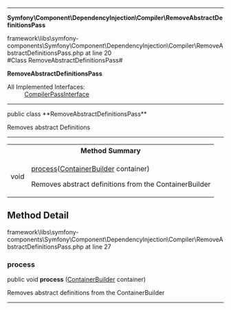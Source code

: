 
- - -

**Symfony\Component\DependencyInjection\Compiler\RemoveAbstractDefinitionsPass**
<div class="location">framework\libs\symfony-components\Symfony\Component\DependencyInjection\Compiler\RemoveAbstractDefinitionsPass.php at line 20</div>
#Class RemoveAbstractDefinitionsPass#

**RemoveAbstractDefinitionsPass**


<dl>
<dt>All Implemented Interfaces:</dt>
<dd><a href="https://github.com/JeyDotC/Hirudo-docs/blob/master/symfony/component/dependencyinjection/compiler/compilerpassinterface.html">CompilerPassInterface</a> </dd>
</dl>

- - -

<p class="signature">public  class **RemoveAbstractDefinitionsPass**</p>

<div class="comment" id="overview_description"><p>Removes abstract Definitions</p></div>


- - -

<table id="summary_method">
<tr><th colspan="2">Method Summary</th></tr>
<tr>
<td class="type">  void</td>
<td class="description"><p class="name"><a href="#process">process</a>(<a href="../../../../symfony/component/dependencyinjection/containerbuilder.html">ContainerBuilder</a> container)</p><p class="description">Removes abstract definitions from the ContainerBuilder</p></td>
</tr>
</table>

<h2 id="detail_method">Method Detail</h2>
<div class="location">framework\libs\symfony-components\Symfony\Component\DependencyInjection\Compiler\RemoveAbstractDefinitionsPass.php at line 27</div>
<h3 id="process()">process</h3>

public  void **process** (<a href="../../../../symfony/component/dependencyinjection/containerbuilder.html">ContainerBuilder</a> container)<div class="details">
<p>Removes abstract definitions from the ContainerBuilder</p></div>

- - -


